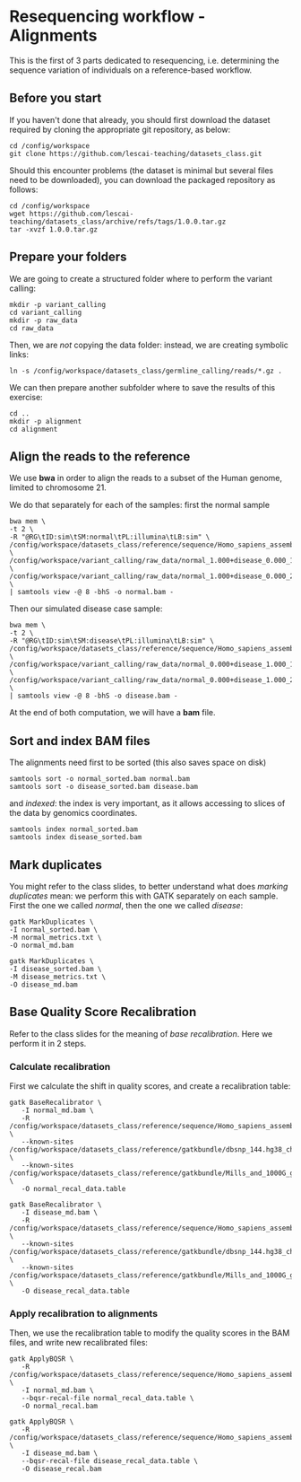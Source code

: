 # Resequencing workflow - Alignments

This is the first of 3 parts dedicated to resequencing, i.e. determining the sequence variation of individuals on a reference-based workflow.

## Before you start

If you haven't done that already, you should first download the dataset required by cloning the appropriate git repository, as below:

```{bash}
cd /config/workspace
git clone https://github.com/lescai-teaching/datasets_class.git
```

Should this encounter problems (the dataset is minimal but several files need to be downloaded), you can download the packaged repository as follows:

```{bash}
cd /config/workspace
wget https://github.com/lescai-teaching/datasets_class/archive/refs/tags/1.0.0.tar.gz
tar -xvzf 1.0.0.tar.gz
```


## Prepare your folders

We are going to create a structured folder where to perform the variant calling:

```{bash}
mkdir -p variant_calling
cd variant_calling
mkdir -p raw_data
cd raw_data
```

Then, we are *not* copying the data folder: instead, we are creating symbolic links:


```{bash}
ln -s /config/workspace/datasets_class/germline_calling/reads/*.gz .
```

We can then prepare another subfolder where to save the results of this exercise:

```{bash}
cd ..
mkdir -p alignment
cd alignment
```


## Align the reads to the reference

We use **bwa** in order to align the reads to a subset of the Human genome, limited to chromosome 21.

We do that separately for each of the samples: first the normal sample

```{bash}
bwa mem \
-t 2 \
-R "@RG\tID:sim\tSM:normal\tPL:illumina\tLB:sim" \
/config/workspace/datasets_class/reference/sequence/Homo_sapiens_assembly38_chr21.fasta \
/config/workspace/variant_calling/raw_data/normal_1.000+disease_0.000_1.fq.gz \
/config/workspace/variant_calling/raw_data/normal_1.000+disease_0.000_2.fq.gz \
| samtools view -@ 8 -bhS -o normal.bam -
```

Then our simulated disease case sample:


```{bash}
bwa mem \
-t 2 \
-R "@RG\tID:sim\tSM:disease\tPL:illumina\tLB:sim" \
/config/workspace/datasets_class/reference/sequence/Homo_sapiens_assembly38_chr21.fasta \
/config/workspace/variant_calling/raw_data/normal_0.000+disease_1.000_1.fq.gz \
/config/workspace/variant_calling/raw_data/normal_0.000+disease_1.000_2.fq.gz \
| samtools view -@ 8 -bhS -o disease.bam -
```

At the end of both computation, we will have a **bam** file.

## Sort and index BAM files

The alignments need first to be sorted (this also saves space on disk)

```{bash}
samtools sort -o normal_sorted.bam normal.bam
samtools sort -o disease_sorted.bam disease.bam
```

and *indexed*: the index is very important, as it allows accessing to slices of the data by genomics coordinates.

```{bash}
samtools index normal_sorted.bam
samtools index disease_sorted.bam
```


## Mark duplicates

You might refer to the class slides, to better understand what does *marking duplicates* mean: we perform this with GATK separately on each sample. First the one we called *normal*, then the one we called *disease*:

```{bash}
gatk MarkDuplicates \
-I normal_sorted.bam \
-M normal_metrics.txt \
-O normal_md.bam

gatk MarkDuplicates \
-I disease_sorted.bam \
-M disease_metrics.txt \
-O disease_md.bam
```


## Base Quality Score Recalibration

Refer to the class slides for the meaning of *base recalibration*. Here we perform it in 2 steps.

### Calculate recalibration

First we calculate the shift in quality scores, and create a recalibration table:

```{bash}
gatk BaseRecalibrator \
   -I normal_md.bam \
   -R /config/workspace/datasets_class/reference/sequence/Homo_sapiens_assembly38_chr21.fasta \
   --known-sites /config/workspace/datasets_class/reference/gatkbundle/dbsnp_144.hg38_chr21.vcf.gz \
   --known-sites /config/workspace/datasets_class/reference/gatkbundle/Mills_and_1000G_gold_standard.indels.hg38_chr21.vcf.gz \
   -O normal_recal_data.table

gatk BaseRecalibrator \
   -I disease_md.bam \
   -R /config/workspace/datasets_class/reference/sequence/Homo_sapiens_assembly38_chr21.fasta \
   --known-sites /config/workspace/datasets_class/reference/gatkbundle/dbsnp_144.hg38_chr21.vcf.gz \
   --known-sites /config/workspace/datasets_class/reference/gatkbundle/Mills_and_1000G_gold_standard.indels.hg38_chr21.vcf.gz \
   -O disease_recal_data.table
```

### Apply recalibration to alignments

Then, we use the recalibration table to modify the quality scores in the BAM files, and write new recalibrated files:


```{bash}
gatk ApplyBQSR \
   -R /config/workspace/datasets_class/reference/sequence/Homo_sapiens_assembly38_chr21.fasta \
   -I normal_md.bam \
   --bqsr-recal-file normal_recal_data.table \
   -O normal_recal.bam

gatk ApplyBQSR \
   -R /config/workspace/datasets_class/reference/sequence/Homo_sapiens_assembly38_chr21.fasta \
   -I disease_md.bam \
   --bqsr-recal-file disease_recal_data.table \
   -O disease_recal.bam
```